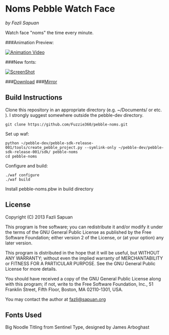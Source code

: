 # Noms Pebble Watch Face
_by Fazli Sapuan_

Watch face "noms" the time every minute.

###Animation Preview:

[![Animation Video](http://i.imgur.com/3HpHOF2.png)](http://youtu.be/1eEoC9VkqDo)

###New fonts:

[![ScreenShot](http://i.imgur.com/uTbNOzm.png)](http://imgur.com/uTbNOzm)

###[Download](https://www.dropbox.com/s/f0z72hgfd1vkfna/pebble-noms-1.1.pbw)
###[Mirror](http://d.pr/f/oqEl)

## Build Instructions

Clone this repository in an appropriate directory (e.g. ~/Documents/ or etc. ). I strongly suggest somewhere outside the pebble-dev directory.

	git clone https://github.com/Fuzzie360/pebble-noms.git

Set up waf:

	python ~/pebble-dev/pebble-sdk-release-001/tools/create_pebble_project.py --symlink-only ~/pebble-dev/pebble-sdk-release-001/sdk/ pebble-noms
	cd pebble-noms

Configure and build:

	./waf configure
	./waf build

Install pebble-noms.pbw in build directory

## License

Copyright (C) 2013  Fazli Sapuan

This program is free software; you can redistribute it and/or
modify it under the terms of the GNU General Public License
as published by the Free Software Foundation; either version 2
of the License, or (at your option) any later version.

This program is distributed in the hope that it will be useful,
but WITHOUT ANY WARRANTY; without even the implied warranty of
MERCHANTABILITY or FITNESS FOR A PARTICULAR PURPOSE.  See the
GNU General Public License for more details.

You should have received a copy of the GNU General Public License
along with this program; if not, write to the Free Software
Foundation, Inc., 51 Franklin Street, Fifth Floor, Boston, MA  02110-1301, USA.

You may contact the author at fazli@sapuan.org

## Fonts Used

Big Noodle Titling from Sentinel Type, designed by James Arboghast